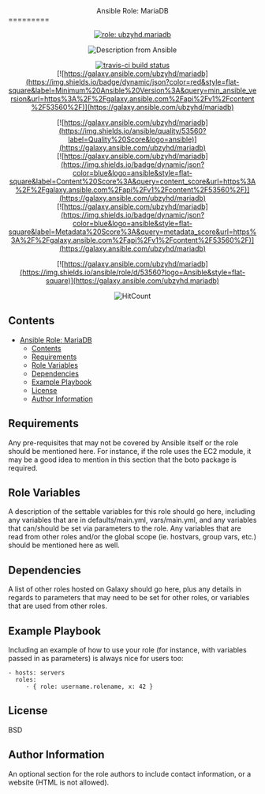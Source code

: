 <center>
Ansible Role: MariaDB</center>
=========

<center>

[![role: ubzyhd.mariadb](https://img.shields.io/ansible/role/53560?color=blueviolet&logo=Ansible&style=flat-square)](https://galaxy.ansible.com/ubzyhd/mariadb)

![Description from Ansible](https://img.shields.io/badge/dynamic/json?label=Description&style=flat-square&query=description&url=https%3A%2F%2Fgalaxy.ansible.com%2Fapi%2Fv1%2Fcontent%2F53560%2F)

[![travis-ci build status](https://img.shields.io/travis/UbzyHD/ansible-role-mariadb/main?label=build&logo=travis-ci&style=flat-square)](https://travis-ci.org/UbzyHD/ansible-role-mariadb)<br>[![https://galaxy.ansible.com/ubzyhd/mariadb](https://img.shields.io/badge/dynamic/json?color=red&style=flat-square&label=Minimum%20Ansible%20Version%3A&query=min_ansible_version&url=https%3A%2F%2Fgalaxy.ansible.com%2Fapi%2Fv1%2Fcontent%2F53560%2F)](https://galaxy.ansible.com/ubzyhd/mariadb)

[![https://galaxy.ansible.com/ubzyhd/mariadb](https://img.shields.io/ansible/quality/53560?label=Quality%20Score&logo=ansible)](https://galaxy.ansible.com/ubzyhd/mariadb)<br>[![https://galaxy.ansible.com/ubzyhd/mariadb](https://img.shields.io/badge/dynamic/json?color=blue&logo=ansible&style=flat-square&label=Content%20Score%3A&query=content_score&url=https%3A%2F%2Fgalaxy.ansible.com%2Fapi%2Fv1%2Fcontent%2F53560%2F)](https://galaxy.ansible.com/ubzyhd/mariadb)<br>[![https://galaxy.ansible.com/ubzyhd/mariadb](https://img.shields.io/badge/dynamic/json?color=blue&logo=ansible&style=flat-square&label=Metadata%20Score%3A&query=metadata_score&url=https%3A%2F%2Fgalaxy.ansible.com%2Fapi%2Fv1%2Fcontent%2F53560%2F)](https://galaxy.ansible.com/ubzyhd/mariadb)

[![https://galaxy.ansible.com/ubzyhd/mariadb](https://img.shields.io/ansible/role/d/53560?logo=Ansible&style=flat-square)](https://galaxy.ansible.com/ubzyhd.mariadb)

![HitCount](http://hits.dwyl.io/ubzyhd/ansible-role-mariadb.svg)

</center>


## Contents

- [Ansible Role: MariaDB</center>](#ansible-role-mariadbcenter)
  - [Contents](#contents)
  - [Requirements](#requirements)
  - [Role Variables](#role-variables)
  - [Dependencies](#dependencies)
  - [Example Playbook](#example-playbook)
  - [License](#license)
  - [Author Information](#author-information)

Requirements
------------

Any pre-requisites that may not be covered by Ansible itself or the role should be mentioned here. For instance, if the role uses the EC2 module, it may be a good idea to mention in this section that the boto package is required.

Role Variables
--------------

A description of the settable variables for this role should go here, including any variables that are in defaults/main.yml, vars/main.yml, and any variables that can/should be set via parameters to the role. Any variables that are read from other roles and/or the global scope (ie. hostvars, group vars, etc.) should be mentioned here as well.

Dependencies
------------

A list of other roles hosted on Galaxy should go here, plus any details in regards to parameters that may need to be set for other roles, or variables that are used from other roles.

Example Playbook
----------------

Including an example of how to use your role (for instance, with variables passed in as parameters) is always nice for users too:

    - hosts: servers
      roles:
         - { role: username.rolename, x: 42 }

License
-------

BSD

Author Information
------------------

An optional section for the role authors to include contact information, or a website (HTML is not allowed).
